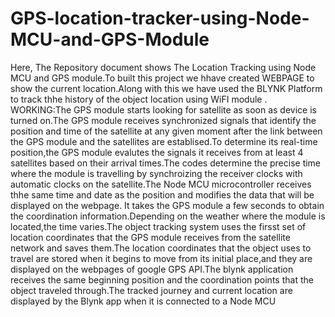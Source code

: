# GPS-location-tracker-using-Node-MCU-and-GPS-Module
Here, The Repository document shows The Location Tracking using Node MCU and GPS module.To built this project we hhave created WEBPAGE to show the current location.Along with this we have used the BLYNK Platform to track thhe history of the object location using WiFI module .
WORKING:The GPS module starts looking for satellite as soon as device is turned on.The GPS module receives synchronized signals that identify the position and time of the satellite at any given moment after the link between the GPS module and the satellites are establised.To determine its real-time position,the GPS module evalutes the signals it receives from at least 4 satellites based on their arrival times.The codes determine the precise time where the module is travelling by synchroizing the receiver clocks with automatic clocks on the satellite.The Node MCU microcontroller receives thhe same time and date as the position and modifies the data that will be displayed on the webpage. It takes the GPS module a few seconds to obtain the coordination information.Depending on the weather where the module is located,the time varies.The object tracking system uses the firsst set of location coordinates that the GPS module receives from the satellite network and saves them.The location coordinates that the object uses to travel are stored when it begins to move from its initial place,and they are displayed on the webpages of google GPS API.The blynk application receives the same beginning position and the coordination points that the object traveled through.The tracked journey and current location are displayed by the Blynk app when it is connected to a Node MCU
